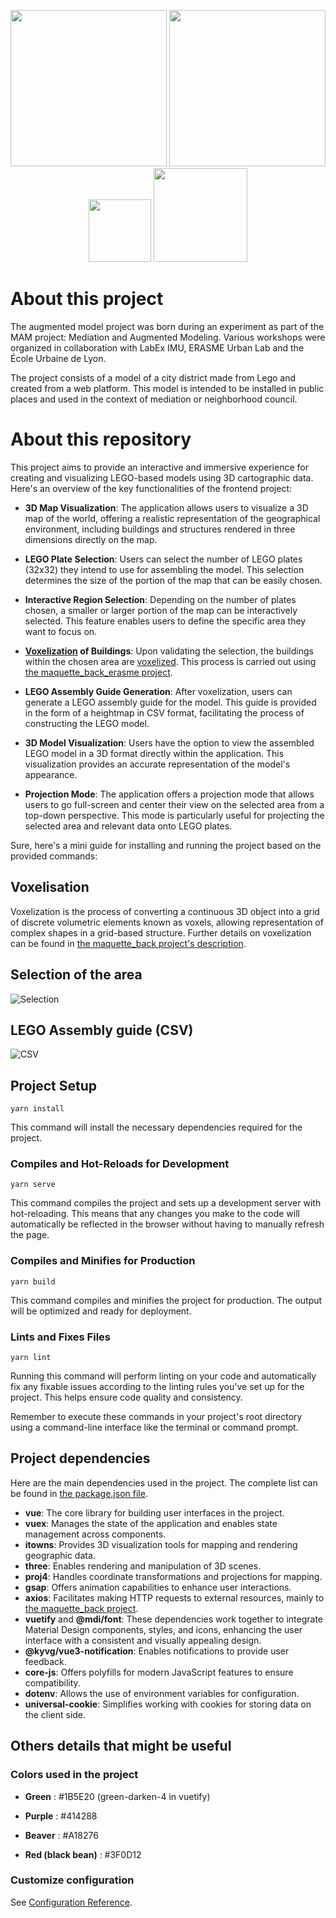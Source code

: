<p align="center">
    <img src="https://upload.wikimedia.org/wikipedia/fr/thumb/b/b8/Logo_M%C3%A9tropole_Lyon_-_2022.svg/1200px-Logo_M%C3%A9tropole_Lyon_-_2022.svg.png" width="250">
    <img src="https://upload.wikimedia.org/wikipedia/fr/7/77/Logo_Universit%C3%A9_de_Lyon.png" width="250">
    <img src="https://images.exo-dev.fr/Logo_DatAgora.png" width="100">
    <img src="https://images.exo-dev.fr/white_creation_exo_dev.png" width="150">
</p>


# About this project

The augmented model project was born during an experiment as part of the MAM project: Mediation and Augmented Modeling. Various workshops were organized in collaboration with LabEx IMU, ERASME Urban Lab and the École Urbaine de Lyon.

The project consists of a model of a city district made from Lego and created from a web platform. This model is intended to be installed in public places and used in the context of mediation or neighborhood council.

# About this repository

This project aims to provide an interactive and immersive experience for creating and visualizing LEGO-based models using 3D cartographic data. Here's an overview of the key functionalities of the frontend project:

- **3D Map Visualization**: The application allows users to visualize a 3D map of the world, offering a realistic representation of the geographical environment, including buildings and structures rendered in three dimensions directly on the map.

- **LEGO Plate Selection**: Users can select the number of LEGO plates (32x32) they intend to use for assembling the model. This selection determines the size of the portion of the map that can be easily chosen.

- **Interactive Region Selection**: Depending on the number of plates chosen, a smaller or larger portion of the map can be interactively selected. This feature enables users to define the specific area they want to focus on.

- **[Voxelization](#voxelisation) of Buildings**: Upon validating the selection, the buildings within the chosen area are [voxelized](#voxelisation). This process is carried out using [the maquette_back_erasme project](https://github.com/datagora-erasme/maquette_back).

- **LEGO Assembly Guide Generation**: After voxelization, users can generate a LEGO assembly guide for the model. This guide is provided in the form of a heightmap in CSV format, facilitating the process of constructing the LEGO model.

- **3D Model Visualization**: Users have the option to view the assembled LEGO model in a 3D format directly within the application. This visualization provides an accurate representation of the model's appearance.

- **Projection Mode**: The application offers a projection mode that allows users to go full-screen and center their view on the selected area from a top-down perspective. This mode is particularly useful for projecting the selected area and relevant data onto LEGO plates.

Sure, here's a mini guide for installing and running the project based on the provided commands:

## Voxelisation

Voxelization is the process of converting a continuous 3D object into a grid of discrete volumetric elements known as voxels, allowing representation of complex shapes in a grid-based structure. Further details on voxelization can be found in [the maquette_back project's description](https://github.com/datagora-erasme/maquette_back/blob/main/README.md#voxelization-).

## Selection of the area

![Selection](https://i.imgur.com/oYZk0ZP.png)

## LEGO Assembly guide (CSV)


![CSV](https://i.imgur.com/ugwL2c0.png)


## Project Setup
```
yarn install
```

This command will install the necessary dependencies required for the project.

### Compiles and Hot-Reloads for Development
```
yarn serve
```

This command compiles the project and sets up a development server with hot-reloading. This means that any changes you make to the code will automatically be reflected in the browser without having to manually refresh the page.

### Compiles and Minifies for Production
```
yarn build
```

This command compiles and minifies the project for production. The output will be optimized and ready for deployment.

### Lints and Fixes Files
```
yarn lint
```

Running this command will perform linting on your code and automatically fix any fixable issues according to the linting rules you've set up for the project. This helps ensure code quality and consistency.

Remember to execute these commands in your project's root directory using a command-line interface like the terminal or command prompt.

## Project dependencies

Here are the main dependencies used in the project. The complete list can be found in [the package.json file](./package.json).

- **vue**: The core library for building user interfaces in the project.
- **vuex**: Manages the state of the application and enables state management across components.
- **itowns**: Provides 3D visualization tools for mapping and rendering geographic data.
- **three**: Enables rendering and manipulation of 3D scenes.
- **proj4**: Handles coordinate transformations and projections for mapping.
- **gsap**: Offers animation capabilities to enhance user interactions.
- **axios**: Facilitates making HTTP requests to external resources, mainly to [the maquette_back project](https://github.com/datagora-erasme/maquette_back/).
- **vuetify** and **@mdi/font**: These dependencies work together to integrate Material Design components, styles, and icons, enhancing the user interface with a consistent and visually appealing design.
- **@kyvg/vue3-notification**: Enables notifications to provide user feedback.
- **core-js**: Offers polyfills for modern JavaScript features to ensure compatibility.
- **dotenv**: Allows the use of environment variables for configuration.
- **universal-cookie**: Simplifies working with cookies for storing data on the client side.

## Others details that might be useful

### Colors used in the project

- **Green** : #1B5E20 (green-darken-4 in vuetify)

- **Purple** : #414288

- **Beaver** : #A18276

- **Red (black bean)** : #3F0D12

### Customize configuration
See [Configuration Reference](https://cli.vuejs.org/config/).
